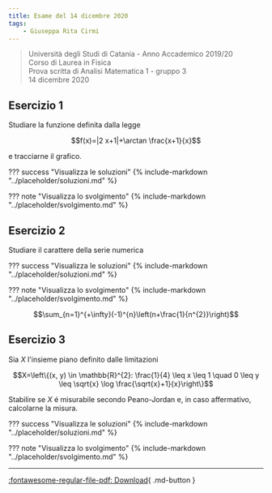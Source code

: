 ```yaml
---
title: Esame del 14 dicembre 2020
tags:
    - Giuseppa Rita Cirmi
---
```


>Università degli Studi di Catania - Anno Accademico 2019/20<br>
Corso di Laurea in Fisica<br>
Prova scritta di Analisi Matematica 1 - gruppo 3<br>
14 dicembre 2020

## Esercizio 1
Studiare la funzione definita dalla legge

$$f(x)=|2 x+1|+\arctan \frac{x+1}{x}$$

e tracciarne il grafico.

??? success "Visualizza le soluzioni"
    {% include-markdown "../placeholder/soluzioni.md" %}

??? note "Visualizza lo svolgimento"
    {% include-markdown "../placeholder/svolgimento.md" %}

## Esercizio 2
Studiare il carattere della serie numerica

??? success "Visualizza le soluzioni"
    {% include-markdown "../placeholder/soluzioni.md" %}

??? note "Visualizza lo svolgimento"
    {% include-markdown "../placeholder/svolgimento.md" %}

$$\sum_{n=1}^{+\infty}(-1)^{n}\left(n+\frac{1}{n^{2}}\right)$$

## Esercizio 3
Sia $X$ l'insieme piano definito dalle limitazioni

$$X=\left\{(x, y) \in \mathbb{R}^{2}: \frac{1}{4} \leq x \leq 1 \quad 0 \leq y \leq \sqrt{x} \log \frac{\sqrt{x}+1}{x}\right\}$$

Stabilire se $X$ é misurabile secondo Peano-Jordan e, in caso
affermativo, calcolarne la misura.

??? success "Visualizza le soluzioni"
    {% include-markdown "../placeholder/soluzioni.md" %}

??? note "Visualizza lo svolgimento"
    {% include-markdown "../placeholder/svolgimento.md" %}

---

[:fontawesome-regular-file-pdf: Download](pdf/2020-12-14-g3.pdf){ .md-button }

